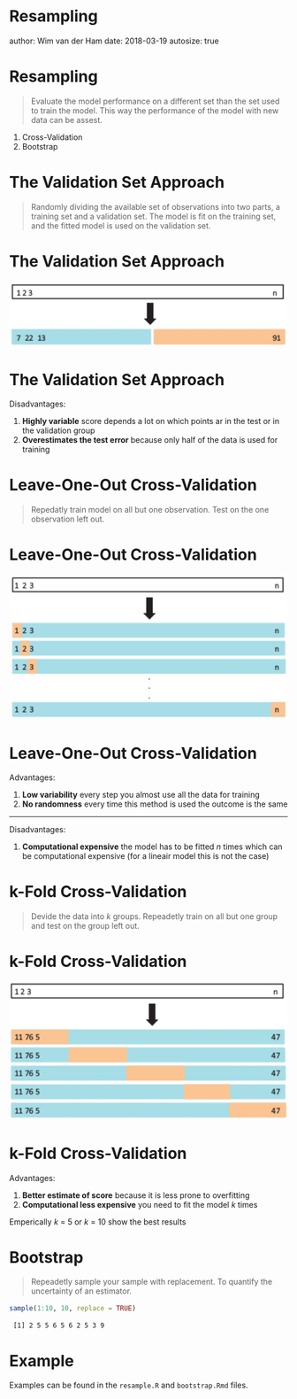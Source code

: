 

Resampling
========================================================
author: Wim van der Ham
date: 2018-03-19
autosize: true

Resampling
========================================================

> Evaluate the model performance on a different set than the set used to train the model. This way the performance of the model with new data can be assest.

1. Cross-Validation
1. Bootstrap

The Validation Set Approach
========================================================

> Randomly dividing the available set of observations into two parts, a training set and a validation set. The model is fit on the training set, and the fitted model is used on the validation set.

The Validation Set Approach
========================================================

![Validation Set](./validation_set.jpg)

The Validation Set Approach
========================================================

Disadvantages:

1. **Highly variable** score depends a lot on which points ar in the test or in the validation group
2. **Overestimates the test error** because only half of the data is used for training

Leave-One-Out Cross-Validation
========================================================

> Repedatly train model on all but one observation. Test on the one observation left out.

Leave-One-Out Cross-Validation
========================================================

![LOOCV](./LOOCV.jpg)

Leave-One-Out Cross-Validation
========================================================

Advantages:

1. **Low variability** every step you almost use all the data for training
1. **No randomness** every time this method is used the outcome is the same

***

Disadvantages:

1. **Computational expensive** the model has to be fitted *n* times which can be computational expensive (for a lineair model this is not the case)

k-Fold Cross-Validation
========================================================

> Devide the data into *k* groups. Repeadetly train on all but one group and test on the group left out.

k-Fold Cross-Validation
========================================================

![k-Fold CV](./k_fold_cv.jpg)

k-Fold Cross-Validation
========================================================

Advantages:

1. **Better estimate of score** because it is less prone to overfitting
1. **Computational less expensive** you need to fit the model *k* times

Emperically *k* = 5 or *k* = 10 show the best results

Bootstrap
========================================================

> Repeadetly sample your sample with replacement. To quantify the uncertainty of an estimator.


```r
sample(1:10, 10, replace = TRUE)
```

```
 [1] 2 5 5 6 5 6 2 5 3 9
```

Example
========================================================

Examples can be found in the `resample.R` and `bootstrap.Rmd` files.
